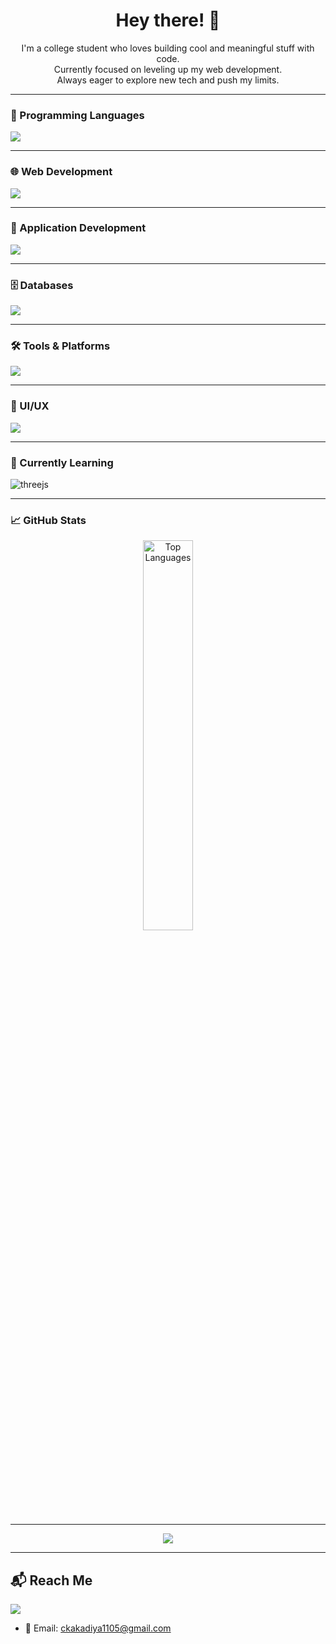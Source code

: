 <h1 align="center">
  Hey there! <span style="display:inline-block; animation: wave 2s infinite;">👋</span>
</h1>

<p align="center">
I'm a college student who loves building cool and meaningful stuff with code.<br>
Currently focused on leveling up my web development.<br>
Always eager to explore new tech and push my limits.
</p>

---

### 🧠 Programming Languages
<p align="left">
  <img src="https://skillicons.dev/icons?i=js,cpp,python" />
</p>

---

### 🌐 Web Development
<p align="left">
  <img src="https://skillicons.dev/icons?i=react,nodejs,bootstrap,dotnet,php,html,tailwind" />
</p>

---

### 📱 Application Development
<p align="left">
  <img src="https://skillicons.dev/icons?i=flutter,dart" />
</p>

---

### 🗄️ Databases
<p align="left">
  <img src="https://skillicons.dev/icons?i=mongodb,firebase,mysql,postgres" />
</p>

---

### 🛠️ Tools & Platforms
<p align="left">
  <img src="https://skillicons.dev/icons?i=git,github,vscode,postman" />
</p>

---

### 🎨 UI/UX
<p align="left">
  <img src="https://skillicons.dev/icons?i=figma" />
</p>

---

### 🚧 Currently Learning
<p align="left">
  <img src="https://skillicons.dev/icons?i=threejs" alt="threejs" />
</p>

---

### 📈 GitHub Stats

<p align="center">
  <img src="https://github-readme-stats.vercel.app/api/top-langs/?username=CK-InLoop&layout=compact&theme=radical" alt="Top Languages" width="40%"/>
</p>

---

<p align="center">
  <img src="https://github-readme-activity-graph.vercel.app/graph?username=CK-InLoop&theme=react-dark&hide_border=true" />
</p>

---

## 📬 Reach Me

<p align="left">
  <a href="https://www.linkedin.com/in/chandni-k-71194125a/" target="_blank">
    <img src="https://img.shields.io/badge/LinkedIn-%230077B5.svg?&style=for-the-badge&logo=linkedin&logoColor=white" />
  </a>
</p>

- 📧 Email: ckakadiya1105@gmail.com
